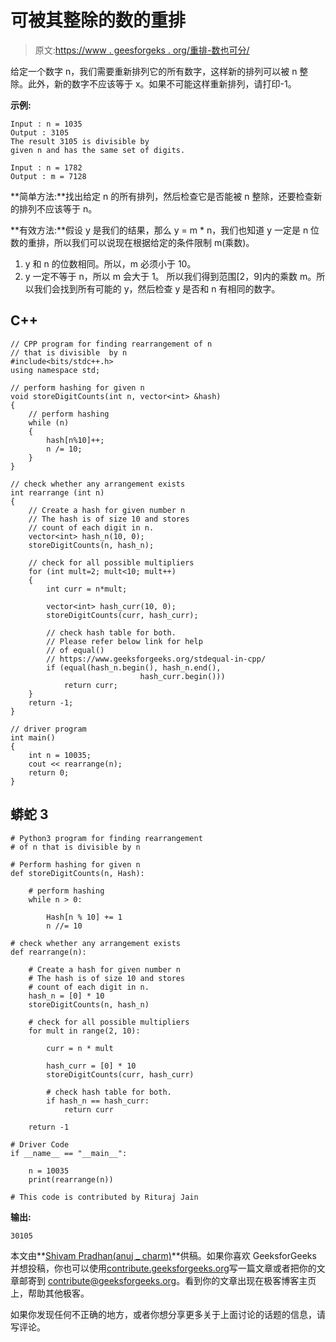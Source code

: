 # 可被其整除的数的重排

> 原文:[https://www . geesforgeks . org/重排-数也可分/](https://www.geeksforgeeks.org/rearrangement-number-also-divisible/)

给定一个数字 n，我们需要重新排列它的所有数字，这样新的排列可以被 n 整除。此外，新的数字不应该等于 x。如果不可能这样重新排列，请打印-1。

**示例:**

```
Input : n = 1035
Output : 3105
The result 3105 is divisible by
given n and has the same set of digits.

Input : n = 1782
Output : m = 7128

```

**简单方法:**找出给定 n 的所有排列，然后检查它是否能被 n 整除，还要检查新的排列不应该等于 n。

**有效方法:**假设 y 是我们的结果，那么 y = m * n，我们也知道 y 一定是 n 位数的重排，所以我们可以说现在根据给定的条件限制 m(乘数)。
1) y 和 n 的位数相同。所以，m 必须小于 10。
2) y 一定不等于 n，所以 m 会大于 1。
所以我们得到范围[2，9]内的乘数 m。所以我们会找到所有可能的 y，然后检查 y 是否和 n 有相同的数字。

## C++

```
// CPP program for finding rearrangement of n
// that is divisible  by n
#include<bits/stdc++.h>
using namespace std;

// perform hashing for given n
void storeDigitCounts(int n, vector<int> &hash)
{
    // perform hashing
    while (n)
    {
        hash[n%10]++;
        n /= 10;
    }
}

// check whether any arrangement exists
int rearrange (int n)
{
    // Create a hash for given number n
    // The hash is of size 10 and stores
    // count of each digit in n.
    vector<int> hash_n(10, 0);
    storeDigitCounts(n, hash_n);

    // check for all possible multipliers
    for (int mult=2; mult<10; mult++)
    {
        int curr = n*mult;

        vector<int> hash_curr(10, 0);
        storeDigitCounts(curr, hash_curr);

        // check hash table for both. 
        // Please refer below link for help 
        // of equal()
        // https://www.geeksforgeeks.org/stdequal-in-cpp/
        if (equal(hash_n.begin(), hash_n.end(),
                             hash_curr.begin()))
            return curr;
    }
    return -1;
}

// driver program
int main()
{
    int n = 10035;
    cout << rearrange(n);
    return 0;
}
```

## 蟒蛇 3

```
# Python3 program for finding rearrangement 
# of n that is divisible by n 

# Perform hashing for given n 
def storeDigitCounts(n, Hash): 

    # perform hashing 
    while n > 0: 

        Hash[n % 10] += 1
        n //= 10

# check whether any arrangement exists 
def rearrange(n): 

    # Create a hash for given number n 
    # The hash is of size 10 and stores 
    # count of each digit in n. 
    hash_n = [0] * 10
    storeDigitCounts(n, hash_n) 

    # check for all possible multipliers 
    for mult in range(2, 10): 

        curr = n * mult 

        hash_curr = [0] * 10
        storeDigitCounts(curr, hash_curr) 

        # check hash table for both. 
        if hash_n == hash_curr: 
            return curr 

    return -1

# Driver Code
if __name__ == "__main__": 

    n = 10035
    print(rearrange(n))

# This code is contributed by Rituraj Jain
```

**输出:**

```
30105

```

本文由**[Shivam Pradhan(anuj _ charm)](http://www.facebook.com/ma5ter6it)**供稿。如果你喜欢 GeeksforGeeks 并想投稿，你也可以使用[contribute.geeksforgeeks.org](http://www.contribute.geeksforgeeks.org)写一篇文章或者把你的文章邮寄到 contribute@geeksforgeeks.org。看到你的文章出现在极客博客主页上，帮助其他极客。

如果你发现任何不正确的地方，或者你想分享更多关于上面讨论的话题的信息，请写评论。